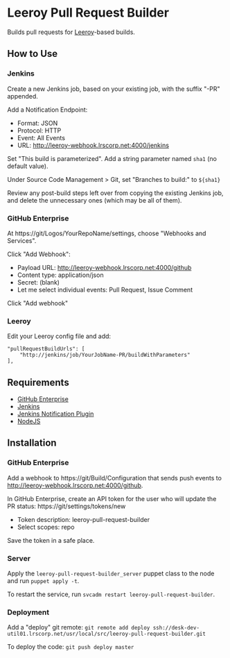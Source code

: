 # Leeroy Pull Request Builder

Builds pull requests for [Leeroy](https://github.com/LogosBible/Leeroy)-based builds.

## How to Use

### Jenkins

Create a new Jenkins job, based on your existing job, with the suffix "-PR" appended.

Add a Notification Endpoint:
* Format: JSON
* Protocol: HTTP
* Event: All Events
* URL: http://leeroy-webhook.lrscorp.net:4000/jenkins

Set "This build is parameterized". Add a string parameter named `sha1` (no default value).

Under Source Code Management > Git, set "Branches to build:" to `${sha1}`

Review any post-build steps left over from copying the existing Jenkins job, and delete
the unnecessary ones (which may be all of them). 

### GitHub Enterprise

At https://git/Logos/YourRepoName/settings, choose "Webhooks and Services".

Click "Add Webhook":
* Payload URL: http://leeroy-webhook.lrscorp.net:4000/github
* Content type: application/json
* Secret: (blank)
* Let me select individual events: Pull Request, Issue Comment

Click "Add webhook"

### Leeroy

Edit your Leeroy config file and add:

```
"pullRequestBuildUrls": [ 
	"http://jenkins/job/YourJobName-PR/buildWithParameters"  
], 
```

## Requirements

* [GitHub Enterprise](https://enterprise.github.com/)
* [Jenkins](http://jenkins-ci.org/)
* [Jenkins Notification Plugin](https://wiki.jenkins-ci.org/display/JENKINS/Notification+Plugin)
* [NodeJS](https://nodejs.org/)

## Installation

### GitHub Enterprise

Add a webhook to https://git/Build/Configuration that sends push events to
http://leeroy-webhook.lrscorp.net:4000/github.

In GitHub Enterprise, create an API token for the user who will update the PR status:
https://git/settings/tokens/new
* Token description: leeroy-pull-request-builder
* Select scopes: repo 

Save the token in a safe place.

### Server

Apply the `leeroy-pull-request-builder_server` puppet class to the node and run
`puppet apply -t`.

To restart the service, run `svcadm restart leeroy-pull-request-builder`.

### Deployment

Add a "deploy" git remote: `git remote add deploy ssh://desk-dev-util01.lrscorp.net/usr/local/src/leeroy-pull-request-builder.git`

To deploy the code: `git push deploy master`
